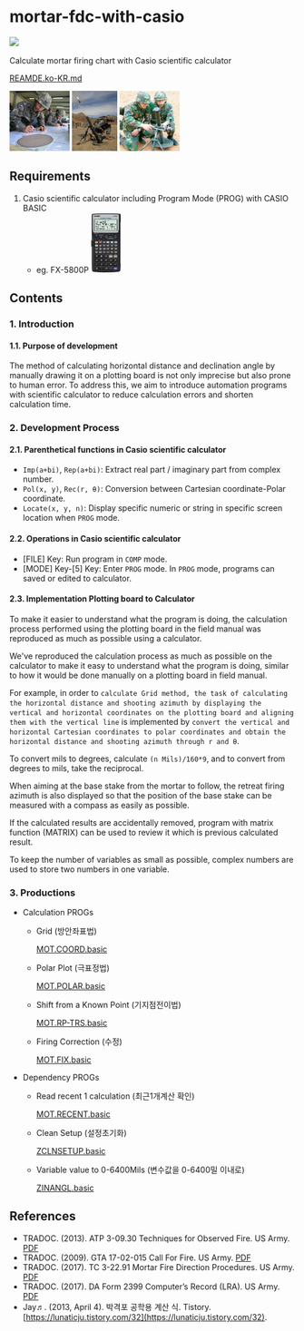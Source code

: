 # mortar-fdc-with-casio

<img src="https://img.shields.io/badge/casio_basic-blue?style=for-the-badge&logo=visualbasic&logoColor=ffffff" />

Calculate mortar firing chart with Casio scientific calculator

[REAMDE.ko-KR.md](./README.ko-KR.md)

<p>
    <img height="106" src="./assets/20240214_194740.png" />
    <img height="106" src="./assets/2018121900868_0.jpg" />
    <img height="106" src="./assets/20231021_111008.jpg" />
</p>

## Requirements

1. Casio scientific calculator including Program Mode (PROG) with CASIO BASIC 
   - eg. FX-5800P <img height="106" src="./assets/20240429_082707.jpg" />

## Contents

### 1. Introduction

   #### 1.1. Purpose of development

   The method of calculating horizontal distance and declination angle by manually drawing it on a plotting board is not only imprecise but also prone to human error. To address this, we aim to introduce automation programs with scientific calculator to reduce calculation errors and shorten calculation time.

### 2. Development Process

   #### 2.1. Parenthetical functions in Casio scientific calculator

   - ```Imp(a+bi)```, ```Rep(a+bi)```: Extract real part / imaginary part from complex number.
   - ```Pol(x, y)```, ```Rec(r, θ)```: Conversion between Cartesian coordinate-Polar coordinate.
   - ```Locate(x, y, n)```: Display specific numeric or string in specific screen location when ```PROG``` mode.

   #### 2.2. Operations in Casio scientific calculator

   - [FILE] Key: Run program in ```COMP``` mode.
   - [MODE] Key-[5] Key: Enter ```PROG``` mode. In ```PROG``` mode, programs can saved or edited to calculator.

   #### 2.3. Implementation Plotting board to Calculator

   To make it easier to understand what the program is doing, the calculation process performed using the plotting board in the field manual was reproduced as much as possible using a calculator.

   We've reproduced the calculation process as much as possible on the calculator to make it easy to understand what the program is doing, similar to how it would be done manually on a plotting board in field manual.

   For example, in order to ```calculate Grid method, the task of calculating the horizontal distance and shooting azimuth by displaying the vertical and horizontal coordinates on the plotting board and aligning them with the vertical line``` is implemented by ```convert the vertical and horizontal Cartesian coordinates to polar coordinates and obtain the horizontal distance and shooting azimuth through r and θ```.
   
   To convert mils to degrees, calculate ```(n Mils)/160*9```, and to convert from degrees to mils, take the reciprocal.
   
   When aiming at the base stake from the mortar to follow, the retreat firing azimuth is also displayed so that the position of the base stake can be measured with a compass as easily as possible.
   
   If the calculated results are accidentally removed, program with matrix function (MATRIX) can be used to review it which is previous calculated result.
   
   To keep the number of variables as small as possible, complex numbers are used to store two numbers in one variable.

### 3. Productions
   
   - Calculation PROGs

      - Grid (방안좌표법)

        [MOT.COORD.basic](./MOT.COORD.basic)

      - Polar Plot (극표정법)
      
         [MOT.POLAR.basic](./MOT.POLAR.basic)
         
      - Shift from a Known Point (기지점전이법)
      
         [MOT.RP-TRS.basic](./MOT.RP-TRS.basic)
         
      - Firing Correction (수정)
      
         [MOT.FIX.basic](./MOT.FIX.basic)
         
   - Dependency PROGs
   
      - Read recent 1 calculation (최근1개계산 확인)
      
         [MOT.RECENT.basic](./MOT.RECENT.basic)
         
      - Clean Setup (설정초기화)
      
         [ZCLNSETUP.basic](./ZCLNSETUP.basic)
         
      - Variable value to 0-6400Mils (변수값을 0-6400밀 이내로)
      
         [ZINANGL.basic](./ZINANGL.basic)

## References

- TRADOC. (2013). ATP 3-09.30 Techniques for Observed Fire. US Army. [PDF](./references-archive/ARN5011_ATP%203-09x30%20FINAL%20WEB.pdf)
- TRADOC. (2009). GTA 17-02-015 Call For Fire. US Army. [PDF](./references-archive/call_for_fire.pdf)
- TRADOC. (2017). TC 3-22.91 Mortar Fire Direction Procedures. US Army. [PDF](./references-archive/ARN3488_TC%203-22x91%20FINAL%20WEB%201.pdf)
- TRADOC. (2017). DA Form 2399 Computer’s Record (LRA). US Army. [PDF](./references-archive/ARN3823_DA%20FORM%202399%20FINAL.pdf)
- Jay♬. (2013, April 4). 박격포 공학용 계산 식. Tistory. [https://lunaticju.tistory.com/32](https://lunaticju.tistory.com/32).
